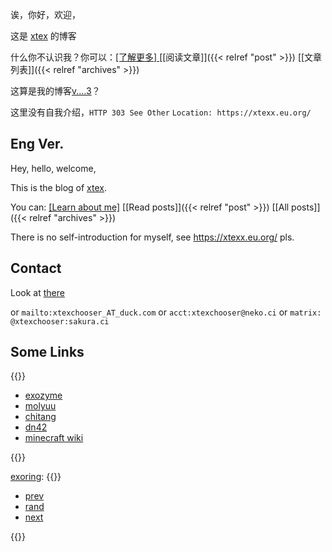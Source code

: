 ---
---

诶，你好，欢迎，

这是 [xtex](https://xtexx.eu.org) 的博客

什么你不认识我？你可以：[[了解更多] ](https://xtexx.eu.org) [[阅读文章]]({{< relref "post" >}}) [[文章列表]]({{< relref "archives" >}})

这算是我的博客[v....3](/2023/06/11-new-blog)？

这里没有自我介绍，`HTTP 303 See Other` `Location: https://xtexx.eu.org/`

## Eng Ver.

Hey, hello, welcome,

This is the blog of [xtex](https://xtexx.eu.org).

You can: [[Learn about me]](https://xtexx.eu.org) [[Read posts]]({{< relref "post" >}}) [[All posts]]({{< relref "archives" >}})

There is no self-introduction for myself, see https://xtexx.eu.org/ pls.

## Contact

Look at [there](https://xtexx.eu.org/about#contact)

or `mailto:xtexchooser_AT_duck.com` or `acct:xtexchooser@neko.ci` or `matrix: @xtexchooser:sakura.ci`

## Some Links

{{<hlist>}}

- [exozyme](https://exozy.me)
- [molyuu](https://molyuu.cyou/)
- [chitang](https://chitang.dev/)
- [dn42](https://dn42.dev)
- [minecraft wiki](https://zh.minecraft.wiki/)

{{</hlist>}}

[exoring](https://ring.exozy.me/):
{{<hlist>}}

- [prev](https://ring.exozy.me/previous?id=xtex)
- [rand](https://ring.exozy.me/random)
- [next](https://ring.exozy.me/next?id=xtex)

{{</hlist>}}
